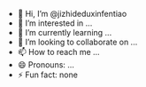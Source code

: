- 👋 Hi, I’m @jizhideduxinfentiao
- 👀 I’m interested in ...
- 🌱 I’m currently learning ...
- 💞️ I’m looking to collaborate on ...
- 📫 How to reach me ...
- 😄 Pronouns: ...
- ⚡ Fun fact: none

<!---
jizhideduxinfentiao/jizhideduxinfentiao is a ✨ special ✨ repository because its `README.md` (this file) appears on your GitHub profile.
You can click the Preview link to take a look at your changes.
--->
